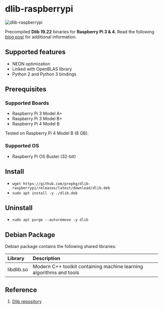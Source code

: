 # dlib-raspberrypi

![dlib-raspberrypi](https://i.ibb.co/JCYH1V5/dlib-raspberrypi.png)

Precompiled **Dlib 19.22** binaries for **Raspberry Pi 3 & 4**.
Read the following [blog post](https://lindevs.com/install-precompiled-dlib-on-raspberry-pi) for additional information.

## Supported features

* NEON optimization
* Linked with OpenBLAS library
* Python 2 and Python 3 bindings

## Prerequisites

### Supported Boards

* Raspberry Pi 3 Model A+
* Raspberry Pi 3 Model B+
* Raspberry Pi 4 Model B

Tested on Raspberry Pi 4 Model B (8 GB).

### Supported OS

* Raspberry Pi OS Buster (32-bit)

## Install

* `wget https://github.com/prepkg/dlib-raspberrypi/releases/latest/download/dlib.deb`
* `sudo apt install -y ./dlib.deb`

## Uninstall

* `sudo apt purge --autoremove -y dlib`

## Debian Package

Debian package contains the following shared libraries:

| Library                     | Description                                                            |
| :-------------------------  | :--------------------------------------------------------------------- |
| libdlib.so                  | Modern C++ toolkit containing machine learning algorithms and tools    |

## Reference

1. [Dlib repository](https://github.com/davisking/dlib)
